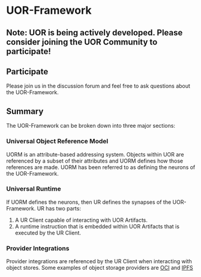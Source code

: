 # UOR-Framework

## Note: UOR is being actively developed. Please consider joining the UOR Community to participate!

## Participate

Please join us in the discussion forum and feel free to ask questions about the UOR-Framework. 

## Summary

The UOR-Framework can be broken down into three major sections:

### Universal Object Reference Model  
UORM is an attribute-based addressing system. Objects within UOR are referenced by a subset of their attributes and UORM defines how those references are made. UORM has been referred to as defining the neurons of the UOR-Framework.

### Universal Runtime
If UORM defines the neurons, then UR defines the synapses of the UOR-Framework. UR has two parts:
1. A UR Client capable of interacting with UOR Artifacts.
2. A runtime instruction that is embedded within UOR Artifacts that is executed by the UR Client. 

### Provider Integrations
Provider integrations are referenced by the UR Client when interacting with object stores. Some examples of object storage providers are [OCI](https://github.com/opencontainers/distribution-spec) and [IPFS](https://ipfs.io/)





